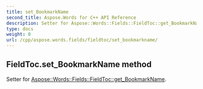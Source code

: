 ```yaml
---
title: set_BookmarkName
second_title: Aspose.Words for C++ API Reference
description: Setter for Aspose::Words::Fields::FieldToc::get_BookmarkName. 
type: docs
weight: 0
url: /cpp/aspose.words.fields/fieldtoc/set_bookmarkname/
---
```

## FieldToc.set_BookmarkName method


Setter for [Aspose::Words::Fields::FieldToc::get_BookmarkName](./get_bookmarkname/).


